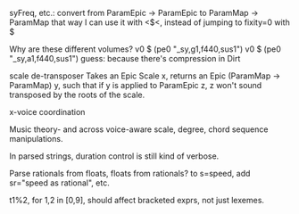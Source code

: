 syFreq, etc.: convert from ParamEpic -> ParamEpic to ParamMap -> ParamMap
  that way I can use it with <$<, instead of jumping to fixity=0 with $

Why are these different volumes?
    v0 $ (pe0 "_sy,g1,f440,sus1")
    v0 $ (pe0 "_sy,a1,f440,sus1")
    guess: because there's compression in Dirt

scale de-transposer
  Takes an Epic Scale x, returns an Epic (ParamMap -> ParamMap) y,
  such that if y is applied to ParamEpic z, z won't sound transposed
  by the roots of the scale.

x-voice coordination

Music theory- and across voice-aware scale, degree, chord sequence manipulations.

In parsed strings, duration control is still kind of verbose.

Parse rationals from floats, floats from rationals?
  to s=speed, add sr="speed as rational", etc.

t1%2, for 1,2 in [0,9], should affect bracketed exprs, not just lexemes.

